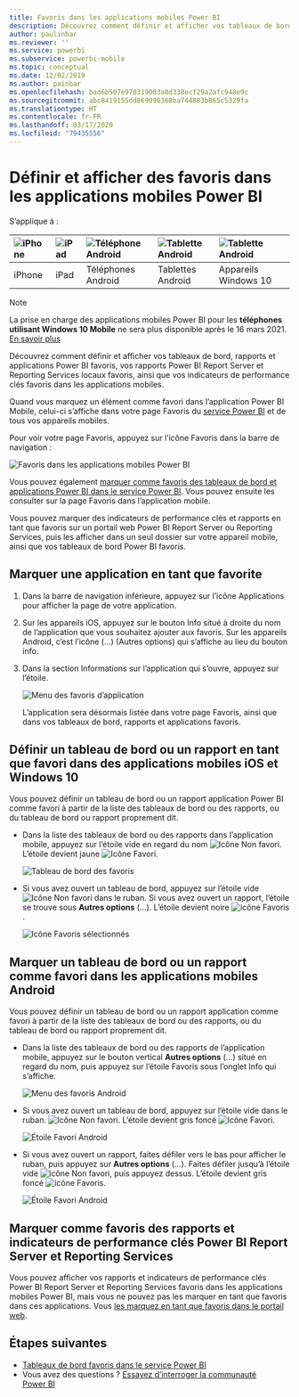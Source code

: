 ```yaml
---
title: Favoris dans les applications mobiles Power BI
description: Découvrez comment définir et afficher vos tableaux de bord, rapports et applications Power BI favoris, vos rapports Power BI Report Server et Reporting Services, ainsi que vos indicateurs de performance clés favoris dans les applications mobiles.
author: paulinbar
ms.reviewer: ''
ms.service: powerbi
ms.subservice: powerbi-mobile
ms.topic: conceptual
ms.date: 12/02/2019
ms.author: painbar
ms.openlocfilehash: bad6b507e970319003a8d338ecf29a2afc948e9c
ms.sourcegitcommit: abc8419155dd869096368ba744883b865c5329fa
ms.translationtype: HT
ms.contentlocale: fr-FR
ms.lasthandoff: 03/17/2020
ms.locfileid: "79435556"
---
```

# <a name="make-and-view-favorites-in-the-power-bi-mobile-apps"></a>Définir et afficher des favoris dans les applications mobiles Power BI
S’applique à :

| ![iPhone](./media/mobile-apps-favorites/iphone-logo-50-px.png) | ![iPad](./media/mobile-apps-favorites/ipad-logo-50-px.png) | ![Téléphone Android](./media/mobile-apps-favorites/android-phone-logo-50-px.png) | ![Tablette Android](./media/mobile-apps-favorites/android-tablet-logo-50-px.png) | ![Tablette Android](./media/mobile-apps-favorites/win-10-logo-50-px.png) |
|:--- |:--- |:--- |:--- |:--- |
| iPhone |iPad |Téléphones Android |Tablettes Android |Appareils Windows 10 |

>[!NOTE]
>La prise en charge des applications mobiles Power BI pour les **téléphones utilisant Windows 10 Mobile** ne sera plus disponible après le 16 mars 2021. [En savoir plus](https://go.microsoft.com/fwlink/?linkid=2121400)

Découvrez comment définir et afficher vos tableaux de bord, rapports et applications Power BI favoris, vos rapports Power BI Report Server et Reporting Services locaux favoris, ainsi que vos indicateurs de performance clés favoris dans les applications mobiles.

Quand vous marquez un élément comme favori dans l’application Power BI Mobile, celui-ci s’affiche dans votre page Favoris du [service Power BI](https://powerbi.com) et de tous vos appareils mobiles.

Pour voir votre page Favoris, appuyez sur l’icône Favoris dans la barre de navigation :

![Favoris dans les applications mobiles Power BI](./media/mobile-apps-favorites/power-bi-android-favorites-reports.png)


Vous pouvez également [marquer comme favoris des tableaux de bord et applications Power BI dans le service Power BI](../end-user-favorite.md). Vous pouvez ensuite les consulter sur la page Favoris dans l’application mobile.

Vous pouvez marquer des indicateurs de performance clés et rapports en tant que favoris sur un portail web Power BI Report Server ou Reporting Services, puis les afficher dans un seul dossier sur votre appareil mobile, ainsi que vos tableaux de bord Power BI favoris.

## <a name="make-an-app-a-favorite"></a>Marquer une application en tant que favorite
1. Dans la barre de navigation inférieure, appuyez sur l’icône Applications pour afficher la page de votre application.

2. Sur les appareils iOS, appuyez sur le bouton Info situé à droite du nom de l’application que vous souhaitez ajouter aux favoris. Sur les appareils Android, c’est l’icône (...) (Autres options) qui s’affiche au lieu du bouton info. 

3. Dans la section Informations sur l’application qui s’ouvre, appuyez sur l’étoile.
   
    ![Menu des favoris d’application](./media/mobile-apps-favorites/power-bi-android-favorite-app-ellipsis.png)
   
    L’application sera désormais listée dans votre page Favoris, ainsi que dans vos tableaux de bord, rapports et applications favoris.
   
## <a name="make-a-dashboard-or-report-a-favorite-in-the-ios-and-windows-10-mobile-apps"></a>Définir un tableau de bord ou un rapport en tant que favori dans des applications mobiles iOS et Windows 10
Vous pouvez définir un tableau de bord ou un rapport application Power BI comme favori à partir de la liste des tableaux de bord ou des rapports, ou du tableau de bord ou rapport proprement dit.

* Dans la liste des tableaux de bord ou des rapports dans l’application mobile, appuyez sur l’étoile vide en regard du nom ![Icône Non favori](./././media/mobile-apps-favorites/power-bi-mobile-not-favorite-icon.png). L’étoile devient jaune ![Icône Favori](./././media/mobile-apps-favorites/power-bi-mobile-yes-favorite-icon.png).
  
    ![Tableau de bord des favoris](./media/mobile-apps-favorites/power-bi-mobile-make-dashboard-favorite.png)
* Si vous avez ouvert un tableau de bord, appuyez sur l’étoile vide ![Icône Non favori](./././media/mobile-apps-favorites/power-bi-mobile-not-favorite-icon.png) dans le ruban. Si vous avez ouvert un rapport, l’étoile se trouve sous **Autres options** (...).  L’étoile devient noire ![icône Favoris](./././media/mobile-apps-favorites/power-bi-mobile-favorite-selected-black.png).
  
    ![Icône Favoris sélectionnés](./media/mobile-apps-favorites/power-bi-mobile-favorite-selected.png)

## <a name="make-a-dashboard-or-report-a-favorite-in-the-android-mobile-apps"></a>Marquer un tableau de bord ou un rapport comme favori dans les applications mobiles Android
Vous pouvez définir un tableau de bord ou un rapport application comme favori à partir de la liste des tableaux de bord ou des rapports, ou du tableau de bord ou rapport proprement dit.

* Dans la liste des tableaux de bord ou des rapports de l’application mobile, appuyez sur le bouton vertical **Autres options** (...) situé en regard du nom, puis appuyez sur l’étoile Favoris sous l’onglet Info qui s’affiche.
  
    ![Menu des favoris Android](./media/mobile-apps-favorites/power-bi-android-make-favorite.png)

* Si vous avez ouvert un tableau de bord, appuyez sur l’étoile vide dans le ruban. ![Icône Non favori](./././media/mobile-apps-favorites/power-bi-mobile-not-favorite-icon.png). L’étoile devient gris foncé ![Icône Favori](./media/mobile-apps-favorites/power-bi-android-favorite-icon.png).
  
    ![Étoile Favori Android](./media/mobile-apps-favorites/power-bi-android-favorite-in-dashboard.png)

* Si vous avez ouvert un rapport, faites défiler vers le bas pour afficher le ruban, puis appuyez sur **Autres options** (...). Faites défiler jusqu’à l’étoile vide ![icône Non favori](./././media/mobile-apps-favorites/power-bi-mobile-not-favorite-icon.png), puis appuyez dessus. L’étoile devient gris foncé ![icône Favoris](./media/mobile-apps-favorites/power-bi-android-favorite-icon.png).
  
    ![Étoile Favori Android](./media/mobile-apps-favorites/power-bi-android-favorite-in-report.png)

## <a name="make-favorite-power-bi-report-server-and-reporting-services-reports-and-kpis"></a>Marquer comme favoris des rapports et indicateurs de performance clés Power BI Report Server et Reporting Services
Vous pouvez afficher vos rapports et indicateurs de performance clés Power BI Report Server et Reporting Services favoris dans les applications mobiles Power BI, mais vous ne pouvez pas les marquer en tant que favoris dans ces applications. Vous [les marquez en tant que favoris dans le portail web](../../report-server/tutorial-explore-report-server-web-portal.md#tag-your-favorites). 

## <a name="next-steps"></a>Étapes suivantes
* [Tableaux de bord favoris dans le service Power BI](../end-user-favorite.md) 
* Vous avez des questions ? [Essayez d’interroger la communauté Power BI](https://community.powerbi.com/)


